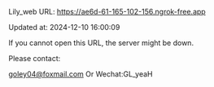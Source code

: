 Lily_web URL: https://ae6d-61-165-102-156.ngrok-free.app

Updated at: 2024-12-10 16:00:09

If you cannot open this URL, the server might be down.

Please contact: 

goley04@foxmail.com Or Wechat:GL_yeaH